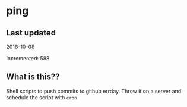 # ping

## Last updated
2018-10-08

Incremented: 588

## What is this??
Shell scripts to push commits to github errday. Throw it on a server and schedule the script with `cron`
